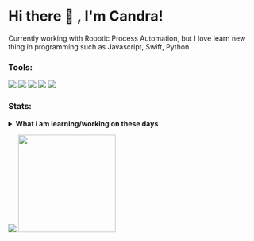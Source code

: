 # Hi there 👋 , I'm Candra!
Currently working with Robotic Process Automation, but I love learn new thing in programming such as Javascript, Swift, Python.  

### Tools:
<p>
    <img src="https://img.shields.io/badge/OS-Linux Os-yellow?&logo=linux" />
    <img src="https://img.shields.io/badge/OS-Windows-inactive?&logo=windows" />
    <img src="https://img.shields.io/badge/IDE-PHP Intelphense-blueviolet?&logo=php" />
    <img src="https://img.shields.io/badge/Text%20Editor-Visual%20Studio%20Code-blue?&logo=visual%20studio%20code&logoColor=blue" />
    <img src="https://gpvc.arturio.dev/candragulo15" />
</p>

### Stats:
<details>
 <summary><strong>What i am learning/working on these days</strong></summary>
    - 🔭 I’m currently working on RPA </br>
    - 🌱 I’m currently learning HTML, CSS, PHP, Laravel, and Python. </br>
    - 👯 I’m looking to collaborate on Automation Project, Web App. </br>
    - 🤔 I’m looking for help with master of programming. hehe </br>
    - 💬 Ask me about anything.</br>
    - 📫 How to reach me: <a href="mailto:candra.wijaya.gulo15@yahoo.com">Email me!</a>  </br>
    - 😄 Pronouns: He/Him </br>
    - ⚡ Fun fact: ... </br>
</details>
<p>
    <img src="https://github-readme-stats.vercel.app/api?username=candragulo15&hide=contribs,prs&show_icons=true&hide_border=true&theme=aura_dark" />
    <img src="https://github-readme-stats.vercel.app/api/top-langs/?username=candragulo15&layout=compact&title_color=DB6667" height=196 />
</p>

<!-- ### Let's connect!
<p>
    <a href="https://candragulo15.id" target="blank"><img src="https://img.shields.io/badge/Website-https://bagusfe.com-green?" /></a>
    <a href="https://linkedin.bagusfe.com" target="blank"><img src="https://img.shields.io/badge/Bagus_Frayoga-30302f?style=flat&logo=linkedin" /></a>
    <a href="https://medium.com/@bagusfe" target="blank"><img src="https://img.shields.io/badge/Bagus_Frayoga-30302f?style=flat&logo=medium" /></a>
    <a href="https://tw.bagusfe.com" target="blank"><img src="https://img.shields.io/badge/@bagusfe_-30302f?style=flat&logo=twitter" /></a>
    <a href="https://www.paypal.me/gewdfe" target="blank"><img src="https://ionicabizau.github.io/badges/paypal.svg" /></a>
</p> -->

<!--
**candragulo15/candragulo15** is a ✨ _special_ ✨ repository because its `README.md` (this file) appears on your GitHub profile.

Here are some ideas to get you started:

- 🔭 I’m currently working on ...
- 🌱 I’m currently learning ...
- 👯 I’m looking to collaborate on ...
- 🤔 I’m looking for help with ...
- 💬 Ask me about ...
- 📫 How to reach me: ...
- 😄 Pronouns: ...
- ⚡ Fun fact: ...
-->
<!-- 
Untuk menampilkan stats github
<p><img src="https://github-readme-stats.vercel.app/api?username=candragulo15&show_icons=true&theme=nightowl&locale=en" alt="candragulo15" /></p>

Untuk menampilkan achievement (pencapaian)
<p><a href="https://github.com/ryo-ma/github-profile-trophy"><img src="https://github-profile-trophy.vercel.app/?username=candragulo15&row=3&column=4&margin-w=15&margin-h=15&theme=dracula&no-bg=true&no-frame=true" alt="candragulo15" /></a></p> -->
